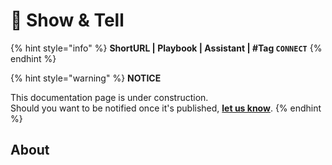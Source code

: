 # 📣 Show & Tell

{% hint style="info" %}
**ShortURL | Playbook | Assistant | #Tag `CONNECT`**
{% endhint %}



{% hint style="warning" %}
**NOTICE**

This documentation page is under construction.\
Should you want to be notified once it's published, [**let us know**](https://tiof.click/TIOFTarianUpdatesService).
{% endhint %}

## About


